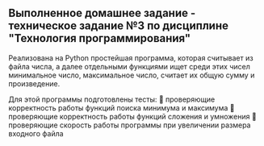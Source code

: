 ## Выполненное домашнее задание - техническое задание №3 по дисциплине "Технология программирования"
Реализована на Python простейшая программа, которая считывает из файла числа, а далее отдельными функциями ищет среди этих чисел минимальное число, максимальное число, считает их общую сумму и произведение. 

Для этой программы подготовлены тесты:
:black_square_button: проверяющие корректность работы функций поиска минимума и максимума
:black_square_button: проверяющие корректность работы функций сложения и умножения
:black_square_button: проверяющие скорость работы программы при увеличении размера входного файла
